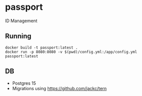 # passport
ID Management

## Running
```
docker build -t passport:latest .
docker run -p 8080:8080 -v $(pwd)/config.yml:/app/config.yml passport:latest
```

## DB
- Postgres 15
- Migrations using https://github.com/jackc/tern
